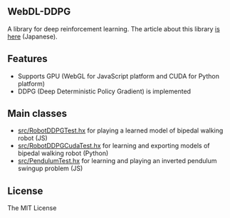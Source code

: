 WebDL-DDPG
---

A library for deep reinforcement learning. The article about this library [is here](http://el-ement.com/blog/2018/06/30/full-ddpg/) (Japanese).

## Features
* Supports GPU (WebGL for JavaScript platform and CUDA for Python platform)
* DDPG (Deep Deterministic Policy Gradient) is implemented

## Main classes
* [src/RobotDDPGTest.hx](./src/RobotDDPGTest.hx) for playing a learned model of bipedal walking robot (JS)
* [src/RobotDDPGCudaTest.hx](./src/RobotDDPGCudaTest.hx) for learning and exporting models of bipedal walking robot (Python)
* [src/PendulumTest.hx](./src/PendulumTest.hx) for learning and playing an inverted pendulum swingup problem (JS)

## License
The MIT License
